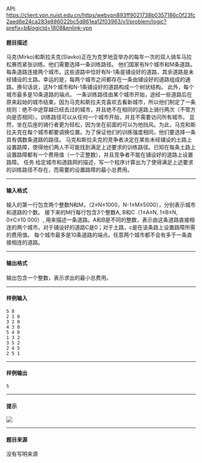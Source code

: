 API: https://client.vpn.nuist.edu.cn/https/webvpn893ff9021738b0357186c0f23fc2aed6e24ca283e886022bc5d861ea12f03963/v1/problem/logic?prefix=b&logicId=1808&enlink-vpn

#### 题目描述

马克(Mirko)和斯拉夫克(Slavko)正在为克罗地亚举办的每年一次的双人骑车马拉松赛而紧张训练。他们需要选择一条训练路径。 他们国家有N个城市和M条道路。每条道路连接两个城市。这些道路中恰好有N-1条是铺设好的道路，其余道路是未经铺设的土路。幸运的是，每两个城市之间都存在一条由铺设好的道路组成的通路。换句话说，这N个城市和N-1条铺设好的道路构成一个树状结构。 此外，每个城市最多是10条道路的端点。 一条训练路径由某个城市开始，途经一些道路后在原来起始的城市结束。因为马克和斯拉夫克喜欢去看新城市，所以他们制定了一条规则：绝不中途穿越已经去过的城市，并且绝不在相同的道路上骑行两次（不管方向是否相同）。训练路径可以从任何一个城市开始，并且不需要访问所有城市。 显然，坐在后座的骑行者更为轻松，因为坐在前面的可以为他挡风。为此，马克和斯拉夫克在每个城市都要调换位置。为了保证他们的训练强度相同，他们要选择一条具有偶数条道路的路径。 马克和斯拉夫克的竞争者决定在某些未经铺设的土路上设置路障，使得他们两人不可能找到满足上述要求的训练路径。已知在每条土路上设置路障都有一个费用值（一个正整数），并且竞争者不能在铺设好的道路上设置路障。 任务 给定城市和道路网的描述，写一个程序计算出为了使得满足上述要求的训练路径不存在，而需要的设置路障的最小总费用。

---

#### 输入格式

输入的第一行包含两个整数N和M，（2≤N≤1000，N-1≤M≤5000），分别表示城市和道路的个数。 接下来的M行每行包含3个整数A, B和C（1≤A≤N, 1≤B≤N, 0≤C≤10 000）, 用来描述一条道路。A和B是不同的整数，表示由这条道路直接相连的两个城市。对于铺设好的道路C是0；对于土路，c是在该条路上设置路障所需的费用值。 每个城市最多是10条道路的端点。任意两个城市都不会有多于一条直接相连的道路。

---

#### 输出格式

输出包含一个整数，表示求出的最小总费用。

---

#### 样例输入
```
5 8 
2 1 0 
3 2 0 
4 3 0 
5 4 0 
1 3 2 
3 5 2 
2 4 5 
2 5 1 

```

---

#### 样例输出
```
5 
```

---

#### 提示

![](../file/1808_0.jpg)

---

#### 题目来源

没有写明来源